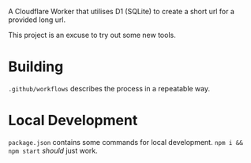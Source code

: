 A Cloudflare Worker that utilises D1 (SQLite) to create a short url for a provided long url.

This project is an excuse to try out some new tools.

# Building
`.github/workflows` describes the process in a repeatable way. 

# Local Development
`package.json` contains some commands for local development. `npm i && npm start` _should_ just work.

